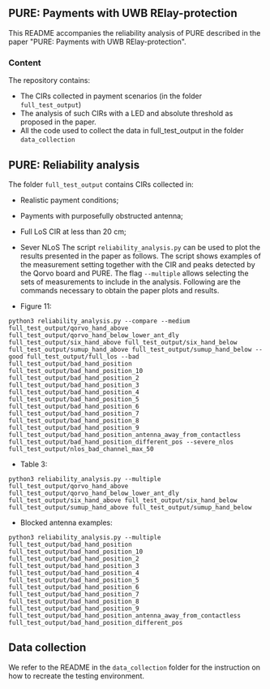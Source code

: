 ## PURE: Payments with UWB RElay-protection

This README accompanies the reliability analysis of PURE described in the paper "PURE: Payments with UWB RElay-protection".

### Content
The repository contains: 
* The CIRs collected in payment scenarios (in the folder `full_test_output`)
* The analysis of such CIRs with a LED and absolute threshold as proposed in the paper.
* All the code used to collect the data in full_test_output in the folder `data_collection`

## PURE: Reliability analysis
The folder `full_test_output` contains CIRs collected in: 
* Realistic payment conditions;
* Payments with purposefully obstructed antenna;
* Full LoS CIR at less than 20 cm;
* Sever NLoS 
 The script `reliability_analysis.py` can be used to plot the results presented in the paper as follows. The script shows examples of the measurement setting together with the CIR and peaks detected by the Qorvo board and PURE. The flag `--multiple` allows selecting the sets of measurements to include in the analysis. Following are the commands necessary to obtain the paper plots and results.   

* Figure 11:
```
python3 reliability_analysis.py --compare --medium full_test_output/qorvo_hand_above full_test_output/qorvo_hand_below_lower_ant_dly full_test_output/six_hand_above full_test_output/six_hand_below full_test_output/sumup_hand_above full_test_output/sumup_hand_below --good full_test_output/full_los --bad full_test_output/bad_hand_position full_test_output/bad_hand_position_10 full_test_output/bad_hand_position_2 full_test_output/bad_hand_position_3 full_test_output/bad_hand_position_4 full_test_output/bad_hand_position_5 full_test_output/bad_hand_position_6 full_test_output/bad_hand_position_7 full_test_output/bad_hand_position_8 full_test_output/bad_hand_position_9 full_test_output/bad_hand_position_antenna_away_from_contactless full_test_output/bad_hand_position_different_pos --severe_nlos full_test_output/nlos_bad_channel_max_50
```

* Table 3: 
```
python3 reliability_analysis.py --multiple full_test_output/qorvo_hand_above full_test_output/qorvo_hand_below_lower_ant_dly full_test_output/six_hand_above full_test_output/six_hand_below full_test_output/sumup_hand_above full_test_output/sumup_hand_below
```

* Blocked antenna examples:
```
python3 reliability_analysis.py --multiple full_test_output/bad_hand_position full_test_output/bad_hand_position_10 full_test_output/bad_hand_position_2 full_test_output/bad_hand_position_3 full_test_output/bad_hand_position_4 full_test_output/bad_hand_position_5 full_test_output/bad_hand_position_6 full_test_output/bad_hand_position_7 full_test_output/bad_hand_position_8 full_test_output/bad_hand_position_9 full_test_output/bad_hand_position_antenna_away_from_contactless full_test_output/bad_hand_position_different_pos
```

## Data collection

We refer to the README in the `data_collection` folder for the instruction on how to recreate the testing environment.
